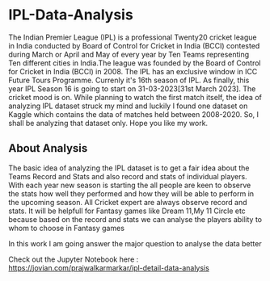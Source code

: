 # IPL-Data-Analysis

The Indian Premier League (IPL) is a professional Twenty20 cricket league in India conducted by Board of Control for Cricket in India (BCCI) contested during March or April and May of every year by Ten Teams representing Ten different cities in India.The league was founded by the Board of Control for Cricket in India (BCCI) in 2008. The IPL has an exclusive window in ICC Future Tours Programme. Currenly it's 16th season of IPL. As finally, this year IPL Season 16 is going to start on 31-03-2023[31st March 2023]. The cricket mood is on. While planning to watch the first match itself, the idea of analyzing IPL dataset struck my mind and luckily I found one dataset on Kaggle which contains the data of matches held between 2008-2020. So, I shall be analyzing that dataset only. Hope you like my work.

## About Analysis
The basic idea of analyzing the IPL dataset is to get a fair idea about the Teams Record and Stats and also record and stats of individual players. With each year new season is starting the all people are keen to observe the stats how well they performed and how they will be able to perform in the upcoming season. All Cricket expert are always observe record and stats. It will be helpfull for Fantasy games like Dream 11,My 11 Circle etc because based on the record and stats we can analyse the players ability to whom to choose in Fantasy games

In this work I am going answer the major question to analyse the data better

Check out the Jupyter Notebook here : https://jovian.com/prajwalkarmarkar/ipl-detail-data-analysis
